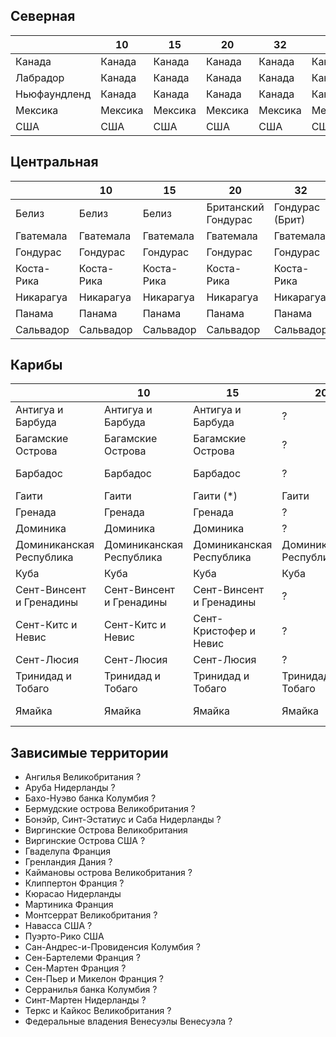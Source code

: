 ## Северная

|               |10         |15         |20         |32         |38         |55             |64             |
|---------------|-----------|-----------|-----------|-----------|-----------|---------------|---------------|
|Канада         |Канада     |Канада     |Канада     |Канада     |Канада     |Канада         |Канада         |
|Лабрадор       |Канада     |Канада     |Канада     |Канада     |Канада     |Великобритания |Великобритания |
|Ньюфаундленд   |Канада     |Канада     |Канада     |Канада     |Канада     |Великобритания |Великобритания |
|Мексика        |Мексика    |Мексика    |Мексика    |Мексика    |Мексика    |Мексика        |Мексика        |
|США            |США        |США        |США        |США        |США        |США            |США            |

## Центральная

|           |10         |15         |20                     |32                 |38                 |55             |64             |
|-----------|-----------|-----------|-----------------------|-------------------|-------------------|---------------|---------------|
|Белиз      |Белиз      |Белиз      |Британский Гондурас    |Гондурас (Брит)    |Гондурас (Брит)    |Великобритания |Великобритания |
|Гватемала  |Гватемала  |Гватемала  |Гватемала              |Гватемала          |Гватемала          |Гватемала      |Гватемала      |
|Гондурас   |Гондурас   |Гондурас   |Гондурас               |Гондурас           |Гондурас           |Гондурас       |Гондурас       |
|Коста-Рика |Коста-Рика |Коста-Рика |Коста-Рика             |Коста-Рика         |Коста-Рика         |Коста-Рика     |Коста-Рика     |
|Никарагуа  |Никарагуа  |Никарагуа  |Никарагуа              |Никарагуа          |Никарагуа          |Никарагуа      |Никарагуа      |
|Панама     |Панама     |Панама     |Панама                 |Панама             |Панама             |Панама         |Панама         |
|Сальвадор  |Сальвадор  |Сальвадор  |Сальвадор              |Сальвадор          |Сальвадор          |Сальвадор      |Сальвадор      |

## Карибы

|                           |10                         |15                         |20                         |32                         |38                         |55                         |64                         |
|---------------------------|---------------------------|---------------------------|---------------------------|---------------------------|---------------------------|---------------------------|---------------------------|
|Антигуа и Барбуда          |Антигуа и Барбуда          |Антигуа и Барбуда          |?                          |?                          |Вест-Индия(?)              |Великобритания             |Великобритания             |
|Багамские Острова          |Багамские Острова          |Багамские Острова          |?                          |Великобритания             |Вест-Индия(Брит)           |Великобритания             |Великобритания             |
|Барбадос                   |Барбадос                   |Барбадос                   |?                          |Барбадос                   |Вест-Индия(Брит)           |Великобритания             |Великобритания             |
|Гаити                      |Гаити                      |Гаити (*)                  |Гаити                      |Гаити                      |Гаити                      |Гаити                      |Гаити                      |
|Гренада                    |Гренада                    |Гренада                    |?                          |?                          |Вест-Индия(?)              |Великобритания             |Великобритания             |
|Доминика                   |Доминика                   |Доминика                   |?                          |?                          |Вест-Индия(?)              |Великобритания             |Великобритания             |
|Доминиканская Республика   |Доминиканская Республика   |Доминиканская Республика   |Доминиканская Республика   |Доминиканская Республика   |Доминиканская Республика   |Доминиканская Республика   |Доминиканская Республика   |
|Куба                       |Куба                       |Куба                       |Куба                       |Куба                       |Куба                       |Куба                       |Куба                       |
|Сент-Винсент и Гренадины   |Сент-Винсент и Гренадины   |Сент-Винсент и Гренадины   |?                          |?                          |Вест-Индия(?)              |Великобритания             |Великобритания             |
|Сент-Китс и Невис          |Сент-Китс и Невис          |Сент-Кристофер и Невис     |?                          |?                          |Вест-Индия(?)              |Великобритания             |Великобритания             |
|Сент-Люсия                 |Сент-Люсия                 |Сент-Люсия                 |?                          |?                          |Вест-Индия(?)              |Великобритания             |Великобритания             |
|Тринидад и Тобаго          |Тринидад и Тобаго          |Тринидад и Тобаго          |Тринидад и Тобаго          |Тринидад и Тобаго          |Вест-Индия(Брит)           |Великобритания             |Великобритания             |
|Ямайка                     |Ямайка                     |Ямайка                     |Ямайка                     |Ямайка                     |Вест-Индия(Брит)           |Великобритания             |Великобритания             |

## Зависимые территории

*   Ангилья                         Великобритания  ?
*   Аруба                           Нидерланды      ?
*   Бахо-Нуэво банка                Колумбия        ?
*   Бермудские острова              Великобритания  ?
*   Бонэйр, Синт-Эстатиус и Саба    Нидерланды      ?
*   Виргинские Острова              Великобритания
*   Виргинские Острова              США             ?
*   Гваделупа                       Франция
*   Гренландия                      Дания           ?
*   Каймановы острова               Великобритания  ?
*   Клиппертон                      Франция         ?
*   Кюрасао                         Нидерланды
*   Мартиника                       Франция
*   Монтсеррат                      Великобритания  ?
*   Навасса                         США             ?
*   Пуэрто-Рико                     США
*   Сан-Андрес-и-Провиденсия        Колумбия        ?
*   Сен-Бартелеми                   Франция         ?
*   Сен-Мартен                      Франция         ?
*   Сен-Пьер и Микелон              Франция         ?
*   Серранилья банка                Колумбия        ?
*   Синт-Мартен                     Нидерланды      ?
*   Теркс и Кайкос                  Великобритания  ?
*   Федеральные владения Венесуэлы  Венесуэла       ?